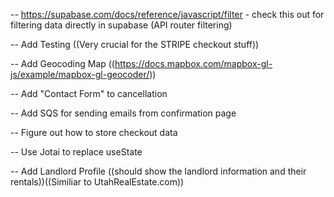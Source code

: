 <!-- DONE -->

<!-- -- For property stuff use https://random-data-api.com/documentation - specifically /users or /addresses -->
<!-- -- Upload fake data into DB -->
<!-- -- Add filtering below Rental Header -->
<!-- -- Add Pricing and Bedrooms to supabase DB -->
<!-- -- Create Rentals Card component -->
<!-- -- Create [uid] page for rentals -->
<!-- -- Filtered States in Alphabetical order -->
<!-- -- https://supabase.com/docs/reference/javascript/eq for fetching data for specific rental on [uid] page -->
<!-- -- Implement filtering to update state in /rentals -->
<!-- -- Implement figma design layout - ((WIP)) -->
<!-- -- Create 404 Page -->
<!-- -- Create Landlord Card Component -->
<!-- -- Implement modified [uid] page from Figma (instead of all the description stuff - small desc and calendar to choose dates to "rent" and then use STRIPE API) -->
<!-- -- Add Date Range Picker on rental details page - https://github.com/wojtekmaj/react-daterange-picker -->
<!-- -- Add Stripe API  -->
<!-- -- Add checkout for stripe from date range picker component or on [uid] page -->
<!-- -- Figure out how to customize stripe API to have rental property name and price -->
<!-- -- Mapbox or Google Maps for above since we have lat and long in DB -->
<!-- -- Redo styling for /rentals to have map of right and cards on left or vice versa ((PRIORITY #1)) -->
<!-- -- Add Styling for Date Range Picker -->
<!-- -- Add Head Metadata for SEO -->
<!-- -- Add WebGL Error Handling -->
<!-- -- Update Stripe API Handling -->
<!-- -- Add Checkout Toast -->
<!-- -- Add ?status=cancel for stripe route handling ((just check if router.)) -->
<!-- -- ?status=success ((send to confirmation page)) - -->
<!-- -- Cancellation Page - Something like sorry to see you go. Let us know what we can do better. -->
<!-- -- Confirmation Page - QR Code  -->
<!-- -- Add Toast Notif for checkout ((wait 2-3 seconds before redirect))((setTimeout)) -->
<!-- -- Create Custom 404 Page -->

<!-- TODO -->

-- https://supabase.com/docs/reference/javascript/filter - check this out for filtering data directly in supabase (API router filtering)

-- Add Testing ((Very crucial for the STRIPE checkout stuff))

-- Add Geocoding Map ((https://docs.mapbox.com/mapbox-gl-js/example/mapbox-gl-geocoder/))

-- Add "Contact Form" to cancellation

-- Add SQS for sending emails from confirmation page

-- Figure out how to store checkout data

-- Use Jotai to replace useState

-- Add Landlord Profile ((should show the landlord information and their rentals))((Similiar to UtahRealEstate.com))
